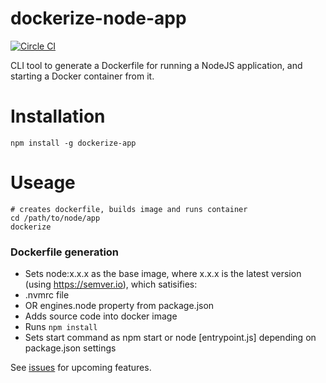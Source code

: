 # dockerize-node-app

[![Circle CI](https://circleci.com/gh/brainsiq/dockerize-node-app/tree/master.svg?style=svg&circle-token=a639b747f151247d6b8f99bda7b49dc4c337210d)](https://circleci.com/gh/brainsiq/dockerize-node-app/tree/master)

CLI tool to generate a Dockerfile for running a NodeJS application, and starting a Docker container from it.

# Installation

`npm install -g dockerize-app`

# Useage

```
# creates dockerfile, builds image and runs container
cd /path/to/node/app
dockerize
```

### Dockerfile generation

* Sets node:x.x.x as the base image, where x.x.x is the latest version (using https://semver.io), which satisifies:
 * .nvmrc file
 * OR engines.node property from package.json
* Adds source code into docker image
* Runs `npm install`
* Sets start command as npm start or node [entrypoint.js] depending on package.json settings

See [issues](https://github.com/brainsiq/dockerize-node-app/issues?q=is%3Aopen+is%3Aissue+label%3Aenhancement) for upcoming features.
